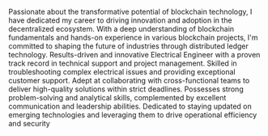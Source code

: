Passionate about the transformative potential of blockchain technology, I have dedicated my career to driving innovation and adoption in the decentralized ecosystem. With a deep understanding of blockchain fundamentals and hands-on experience in various blockchain projects, I'm committed to shaping the future of industries through distributed ledger technology. Results-driven and innovative Electrical Engineer with a proven track record in technical support and project management. Skilled in troubleshooting complex electrical issues and providing exceptional customer support. Adept at collaborating with cross-functional teams to deliver high-quality solutions within strict deadlines. Possesses strong problem-solving and analytical skills, complemented by excellent communication and leadership abilities. Dedicated to staying updated on emerging technologies and leveraging them to drive operational efficiency and security
